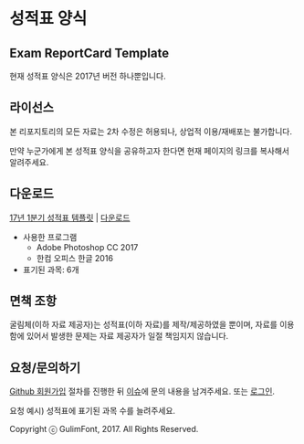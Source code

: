 ﻿성적표 양식
============
## Exam ReportCard Template

현재 성적표 양식은 2017년 버전 하나뿐입니다.


라이선스
---------------
본 리포지토리의 모든 자료는 2차 수정은 허용되나, 상업적 이용/재배포는 불가합니다.

만약 누군가에게 본 성적표 양식을 공유하고자 한다면 현재 페이지의 링크를 복사해서 알려주세요.


다운로드
------------
[17년 1분기 성적표 템플릿](https://github.com/GulimFont/ExamReportCard/releases/tag/17.1.0) | [다운로드](https://github.com/GulimFont/ExamReportCard/releases/download/17.1.0/17w1q.zip)
  * 사용한 프로그램
    * Adobe Photoshop CC 2017
    * 한컴 오피스 한글 2016
  * 표기된 과목: 6개


면책 조항
------------
굴림체(이하 자료 제공자)는 성적표(이하 자료)를 제작/제공하였을 뿐이며, 자료를 이용함에 있어서 발생한 문제는 자료 제공자가 일절 책임지지 않습니다.


요청/문의하기
------------
[Github 회원가입](https://github.com/join) 절차를 진행한 뒤 [이슈](https://github.com/GulimFont/ExamReportCard/issues)에 문의 내용을 남겨주세요. 또는 [로그인](https://github.com/login).

요청 예시) 성적표에 표기된 과목 수를 늘려주세요.



Copyright ⓒ GulimFont, 2017. All Rights Reserved.
